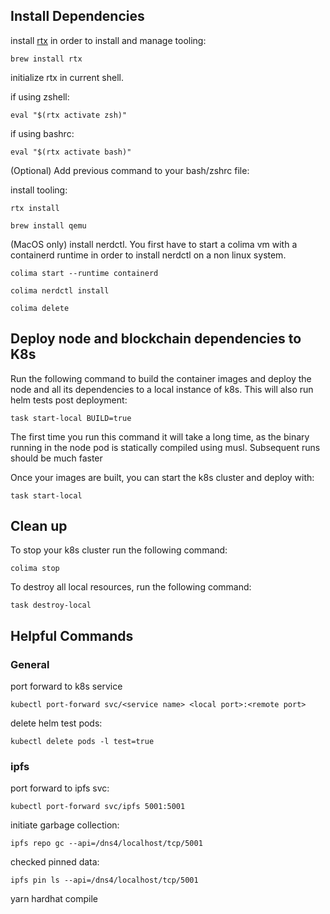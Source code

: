 ## Install Dependencies

install [rtx](https://github.com/jdx/rtx) in order to install and manage tooling:

```shell
brew install rtx
```

initialize rtx in current shell.

if using zshell:
```shell
eval "$(rtx activate zsh)"
```

if using bashrc:
```shell
eval "$(rtx activate bash)"
```

(Optional) Add previous command to your bash/zshrc file:

install tooling:

```shell
rtx install
```

```shell
brew install qemu
```

(MacOS only) install nerdctl. You first have to start a colima vm with a containerd runtime in order to install nerdctl on a non linux system.

```shell
colima start --runtime containerd
```

```shell
colima nerdctl install
```

```shell
colima delete
```

## Deploy node and blockchain dependencies to K8s

Run the following command to build the container images and deploy the node and all its dependencies to a local instance of k8s. This will also run helm tests post deployment:

```shell
task start-local BUILD=true
```
The first time you run this command it will take a long time, as the binary running in the node pod is statically compiled using musl. Subsequent runs should be much faster

Once your images are built, you can start the k8s cluster and deploy with:

```shell
task start-local
```


## Clean up

To stop your k8s cluster run the following command:

```shell
colima stop
```

To destroy all local resources, run the following command:
```shell
task destroy-local
```

## Helpful Commands

### General

port forward to k8s service

```shell
kubectl port-forward svc/<service name> <local port>:<remote port>
```

delete helm test pods:

```shell
kubectl delete pods -l test=true
```
### ipfs
port forward to ipfs svc:

```shell
kubectl port-forward svc/ipfs 5001:5001
```

initiate garbage collection:

```shell
ipfs repo gc --api=/dns4/localhost/tcp/5001 
```

checked pinned data:

```shell
ipfs pin ls --api=/dns4/localhost/tcp/5001 
```


yarn hardhat compile
